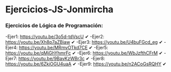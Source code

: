 # Ejercicios-JS-Jonmircha


###  Ejercicios de Lógica de Programación:

-Ejer1: https://youtu.be/3o5d-tdVscU ✔
-Ejer2: https://youtu.be/Xh8p7aZBiaw ✔
-Ejer3: https://youtu.be/U4buFGcd_eg ✔
-Ejer4: https://youtu.be/MRmvOTkd7CE ✔
-Ejer5: https://youtu.be/qMjGhYhmrFc ✔
-Ejer6: https://youtu.be/WbJzfthCFrM ✔
-Ejer7: https://youtu.be/9BavKzWBr3c ✔
-Ejer8: https://youtu.be/6ZkiOGU4uaA ✔
-Ejer9: https://youtu.be/n2ACoGsRQHY ✔